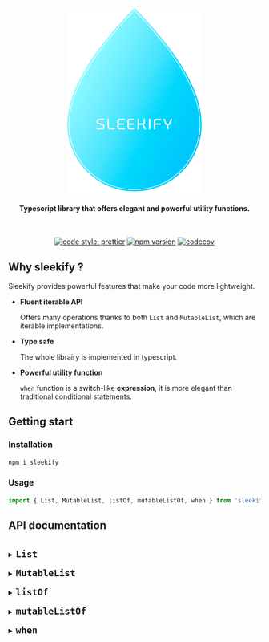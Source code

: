 <h3 align=center>
    <img src="logo_sleekify.png" alt="Sublime's custom image"/>
</h3>
<h4 align=center>
    <div>Typescript library that offers elegant and powerful utility functions.</div>
</h4>

<br />

<div align="center">

[![code style: prettier](https://img.shields.io/badge/code_style-prettier-ff69b4.svg?style=flat-square)](https://github.com/prettier/prettier)
[![npm version](https://img.shields.io/badge/npm-v1.0.1-brightgreen?style=flat-square)](https://www.npmjs.com/package/sleekify)
[![codecov](https://codecov.io/gh/spiritmong3r/sleekify/branch/main/graph/badge.svg?token=HLBF8VHIGS)](https://codecov.io/gh/spiritmong3r/sleekify)

</div>

## Why sleekify ?

Sleekify provides powerful features that make your code more lightweight.

- **Fluent iterable API**

  Offers many operations thanks to both `List` and `MutableList`, which are iterable implementations.

- **Type safe**

  The whole librairy is implemented in typescript.

- **Powerful utility function**

  `when` function is a switch-like **expression**, it is more elegant than traditional conditional statements.

## Getting start

### Installation

```sh
npm i sleekify
```

### Usage

```ts
import { List, MutableList, listOf, mutableListOf, when } from 'sleekify';
```

## API documentation

<br/>
<details>
<summary><code><font size="4"><b>List</b></font></code></summary>
<br/>

`List` is an array wrapper that offers many operations. It is an immutable iterable.

⇨ <code>all</code>

> Check if every element matches the predicate, if that's the case then returns `true`, else `false`.

**example :**

```ts
const values = new List([1, 2, 3, 4, 5]);
values.all((value) => !isNaN(value)); // returns true
values.all((value) => isNaN(value)); // returns false
```

⇨ <code>any</code>

> Check if there's at least one element matching the predicate, if that's the case then returns `true`, else `false`.
>
> Alias for `some` function.

**example :**

```ts
const values = new List([1, 2, 3, 4, 5]);
values.any((value) => value === 3); // returns true
values.any((value) => value === 0); // returns false
```

⇨ <code>contains</code>

> Check if there's at least one element matching the given entry, if that's the case then returns `true`, else `false`.

**example :**

```ts
const bob: Person = { name: 'Bob', age: 18 };
const jo: Person = { name: 'Jo', age: 22 };

const values = new List([bob, jo]);
values.contains({ name: 'Jo', age: 22 }); // returns true
values.contains({ name: 'Jo', age: 23 }); // returns false
```

⇨ <code>containsAll</code>

> Check if the given entries are presents in the list, if that's the case then returns `true`, else `false`.

**example :**

```ts
const bob: Person = { name: 'Bob', age: 18 };
const jo: Person = { name: 'Jo', age: 22 };

const values = new List([bob, jo]);
values.containsAll([
  { name: 'Bob', age: 18 },
  { name: 'Jo', age: 22 },
]); // returns true
values.containsAll({ name: 'Bob', age: 18 }, { name: 'Jo', age: 23 }); // returns false
```

⇨ <code>count</code>

> Returns the number of elements matching the given predicate. If no predicate then behaves just like `length`

**example :**

```ts
const bob: Person = { name: 'Bob', age: 18 };
const jo: Person = { name: 'Jo', age: 22 };

const values = new List([bob, jo]);
values.count(); // returns 2
values.count((value) => value.age === 18); // returns 1
```

⇨ <code>distinct</code>

> Returns a new `List` without any duplicates. If a predicate is given then only duplicates among the matching elements will be removed

**example :**

```ts
const bob: Person = { name: 'Bob', age: 18 };
const jo: Person = { name: 'Jo', age: 22 };
const jo2: Person = { name: 'Jo', age: 22 };
const jo3: Person = { name: 'Jo', age: 23 };

const values = new List([bob, jo, jo2, jo3]);
values.distinct(); // returns List([bob, jo, jo3])
values.distinct((value) => value.name === 'Jo'); // returns List([bob, jo])
```

⇨ <code>drop</code>

> Returns a new `List` without the n first elements

**example :**

```ts
const bob: Person = { name: 'Bob', age: 18 };
const jo: Person = { name: 'Jo', age: 22 };

const values = new List([bob, jo]);
values.drop(1); // returns List([jo])
```

⇨ <code>dropLast</code>

> Returns a new `List` without the n last elements

**example :**

```ts
const bob: Person = { name: 'Bob', age: 18 };
const jo: Person = { name: 'Jo', age: 22 };

const values = new List([bob, jo]);
values.dropLast(1); // returns List([bob])
```

⇨ <code>filter</code>

> Returns a new `List` with only the elements matching the predicate

**example :**

```ts
const bob: Person = { name: 'Bob', age: 18 };
const jo: Person = { name: 'Jo', age: 22 };

const values = new List([bob, jo]);
values.filter((value) => value.age === 18); // returns List([bob])
```

⇨ <code>find</code>

> Returns the first element matching the predicate

**example :**

```ts
const bob: Person = { name: 'Bob', age: 18 };
const jo: Person = { name: 'Jo', age: 22 };
const jo1: Person = { name: 'Jo', age: 23 };

const values = new List([bob, jo, jo1]);
values.first((value) => value.name === 'jo'); // returns jo
values.first((value) => value.name === 'jane'); // returns undefined
```

⇨ <code>first</code>

> Returns the first element matching the predicate, throw an error if there's not matching

**example :**

```ts
const bob: Person = { name: 'Bob', age: 18 };
const jo: Person = { name: 'Jo', age: 22 };
const jo1: Person = { name: 'Jo', age: 23 };

const values = new List([bob, jo, jo1]);
values.first((value) => value.name === 'jo'); // returns jo
values.first((value) => value.name === 'jane'); // throw an error 'No value matches the predicate'
```

⇨ <code>firstOrNull</code>

> Returns the first element matching the predicate, alias for `find` function

**example :**

```ts
const bob: Person = { name: 'Bob', age: 18 };
const jo: Person = { name: 'Jo', age: 22 };
const jo1: Person = { name: 'Jo', age: 23 };

const values = new List([bob, jo, jo1]);
values.first((value) => value.name === 'jo'); // returns jo
values.first((value) => value.name === 'jane'); // returns undefined
```

⇨ <code>flatMap</code>

> Returns a new `List`, apply the given selector and then flatten (1 level deep) the results

**example :**

```ts
const bob: Person = { name: 'Bob', age: 18 };
const jo: Person = { name: 'Jo', age: 22 };

const values = new List([[bob], jo]);
values.flatMap((value) => value.name); // returns List(['bob', 'jo'])
```

⇨ <code>flatten</code>

> Returns a new `List` flattened 1 level deep by default, if a depth is specified then apply it

**example :**

```ts
const bob: Person = { name: 'Bob', age: 18 };
const jo: Person = { name: 'Jo', age: 22 };
const jane: Person = { name: 'Jo', age: 22 };

const values = new List([[bob], jo, [[jane]]]);
values.flatten(); // returns List([bob, jo, [jane]])
values.flatten(2); // returns List([bob, jo, jane])
```

⇨ <code>forEach</code>

> void function that applies a given selector on every elements of the List

**example :**

```ts
const bob: Person = { name: 'Bob', age: 18 };
const jo: Person = { name: 'Jo', age: 22 };

const values = new List([bob, jo]);
values.forEach((value) => (value.age = 18)); // returns nothing but every Person of the List are now 18
```

⇨ <code>get</code>

> Returns the element at the given index or `undefined` if the index doesn't exists

**example :**

```ts
const bob: Person = { name: 'Bob', age: 18 };
const jo: Person = { name: 'Jo', age: 22 };

const values = new List([bob, jo]);
values.get(0); // returns bob
values.get(2); // returns undefined
```

⇨ <code>groupBy</code>

> Returns a Map object where the key is provided by the given selector and value is an array of all the elements matching this key

**example :**

```ts
const bob: Person = { name: 'Bob', age: 18 };
const jo: Person = { name: 'Jo', age: 22 };
const jane: Person = { name: 'Jane', age: 22 };

const values = new List([bob, jo, jane]);
values.groupBy((value) => value.age);
// returns a map like so:
// Map([
//    [18, [{name: 'Bob', age: 18}]],
//    [22, [{name: 'Jo', age: 22}, {name: 'Jane', age: 22}]]
// ])
```

⇨ <code>isEmpty</code>

> Check if the List is empty or not

**example :**

```ts
const bob: Person = { name: 'Bob', age: 18 };
const jo: Person = { name: 'Jo', age: 22 };

new List([bob, jo]).isEmpty(); // returns false
new List().isEmpty(); // returns true
```

⇨ <code>join</code>

> Returns a string resulting from converting each element of the List to a string and then concatenating them together

**example :**

```ts
const bob: Person = { name: 'Bob', age: 18 };
const jo: Person = { name: 'Jo', age: 22 };

const values = new List([bob, jo]);
values.join({ separator: ' / ' }, (value) => value.name); // returns 'bob / jo'
```

⇨ <code>last</code>

> Returns the last element matching the predicate, throw an error if there's not matching

**example :**

```ts
const bob: Person = { name: 'Bob', age: 18 };
const jo: Person = { name: 'Jo', age: 22 };
const jo1: Person = { name: 'Jo', age: 23 };

const values = new List([bob, jo, jo1]);
values.last((value) => value.name === 'jo'); // returns jo1
values.last((value) => value.name === 'jane'); // throw an error 'No value matches the predicate'
```

⇨ <code>lastOrNull</code>

> Returns the last element matching the predicate, or `undefined` if no matching

**example :**

```ts
const bob: Person = { name: 'Bob', age: 18 };
const jo: Person = { name: 'Jo', age: 22 };
const jo1: Person = { name: 'Jo', age: 23 };

const values = new List([bob, jo, jo1]);
values.last((value) => value.name === 'jo'); // returns jo1
values.last((value) => value.name === 'jane'); // returns undefined
```

⇨ <code>map</code>

> Returns a new `List` where a given selector is applied on every elements

**example :**

```ts
const bob: Person = { name: 'Bob', age: 18 };
const jo: Person = { name: 'Jo', age: 22 };

const values = new List([bob, jo]);
values.map((value) => {
  value.age = 18;
  return value;
}); // returns a new List similar to values but where every Person is now 18
```

⇨ <code>max</code>

> Returns the max value or object according to the given selector.
>
> If no selector, then just returns the max among all values. The array must consist of numbers only, otherwise an error is thrown.

**examples :**

```ts
const values = new List([1, 2, 3, 4, 5]);
values.max(); // returns 5
```

```ts
const bob: Person = { name: 'Bob', age: 18 };
const jo: Person = { name: 'Jo', age: 22 };

const values = new List([bob, jo]);
values.max((value) => value.age); // returns jo
values.max(); // throw an Error 'Type of array is not number'
```

⇨ <code>min</code>

> Returns the min value or object according to the given selector.
>
> If no selector, then just returns the min among all values. The array must consist of numbers only, otherwise an error is thrown.

**examples :**

```ts
const values = new List([1, 2, 3, 4, 5]);
values.min(); // returns 1
```

```ts
const bob: Person = { name: 'Bob', age: 18 };
const jo: Person = { name: 'Jo', age: 22 };

const values = new List([bob, jo]);
values.min((value) => value.age); // returns bob
values.min(); // throw an Error 'Type of array is not number'
```

⇨ <code>none</code>

> Check if there's no element matching the predicate, if that's the case then returns `true`, else `false`

**example :**

```ts
const values = new List([1, 2, 3, 4, 5]);
values.none((value) => value === 3); // returns false
values.none((value) => value === 0); // returns true
```

⇨ <code>onEach</code>

> Returns a new `List` where a given selector is applied on every elements, the selector silently returns `this`.

**example :**

```ts
const bob: Person = { name: 'Bob', age: 18 };
const jo: Person = { name: 'Jo', age: 22 };

const values = new List([bob, jo]);
values.onEach((value) => (value.age = 18)); // returns a new List similar to values but where every Person is now 18
```

⇨ <code>reduce</code>

> Returns a value obtained after an operation (accumulator) is applied on every element of the List.

**example :**

```ts
const bob: Person = { name: 'Bob', age: 18 };
const jo: Person = { name: 'Jo', age: 22 };

const values = new List([bob, jo]);
values.reduce((acc, value) => acc + value.age, 0); // returns 40
```

⇨ <code>reverse</code>

> Returns a new `List` where all elements are reversed: first element become last, last become first and so on.

**example :**

```ts
const bob: Person = { name: 'Bob', age: 18 };
const jo: Person = { name: 'Jo', age: 22 };

const values = new List([bob, jo]);
values.reverse(); // returns List([jo, bob])
```

⇨ <code>size</code>

> Returns the number of elements in the List.

**example :**

```ts
const bob: Person = { name: 'Bob', age: 18 };
const jo: Person = { name: 'Jo', age: 22 };

const values = new List([bob, jo]);
values.size(); // returns 2
```

⇨ <code>some</code>

> Check if there's at least one element matching the predicate, if that's the case then returns `true`, else `false`.

**example :**

```ts
const values = new List([1, 2, 3, 4, 5]);
values.some((value) => value === 3); // returns true
values.some((value) => value === 0); // returns false
```

⇨ <code>sort</code>

> Returns a new `List` where elements are sorted according to the selector if given.

**example :**

```ts
const bob: Person = { name: 'Bob', age: 18 };
const jo: Person = { name: 'Jo', age: 22 };

const values = new List([jo, bob]);
values.sort((value) => value.age); // returns List([bob, jo])
```

⇨ <code>sum</code>

> Calculate the sum of the array according to the selector if given.
>
> If no selector is given, the `List` must be composed of numbers otherwise an error will be thrown.

**example :**

```ts
const bob: Person = { name: 'Bob', age: 18 };
const jo: Person = { name: 'Jo', age: 22 };

const values = new List([bob, jo]);
values.sum((value) => value.age); // returns 40
values.sum(); // throw an error 'Type of array is not number'
```

⇨ <code>take</code>

> Returns a new `List` with only the n first elements.

**example :**

```ts
const bob: Person = { name: 'Bob', age: 18 };
const jo: Person = { name: 'Jo', age: 22 };

const values = new List([bob, jo]);
values.take(1); // returns List([bob])
```

⇨ <code>takeLast</code>

> Returns a new `List` with only the n last elements.

**example :**

```ts
const bob: Person = { name: 'Bob', age: 18 };
const jo: Person = { name: 'Jo', age: 22 };

const values = new List([bob, jo]);
values.takeLast(1); // returns List([jo])
```

⇨ <code>toArray</code>

> Returns an array out of the `List`.

**example :**

```ts
const bob: Person = { name: 'Bob', age: 18 };
const jo: Person = { name: 'Jo', age: 22 };

const values = new List([bob, jo]);
values.toArray(); // returns [bob, jo]
```

</details>

<br/>
<details>
<summary><code><font size="4"><b>MutableList</b></font></code></summary>
<br/>

`MutableList` is an array wrapper that offers many operations. It is a mutable iterable.

⇨ <code>add</code>

> Add a new element to the current `List` and returns `this`.
>
> Mutable operation.

**example :**

```ts
const values = new List([1, 2, 3, 4, 5]);
values.add(6); // returns List([1, 2, 3, 4, 5, 6])
```

⇨ <code>all</code>

> Check if every element matches the predicate, if that's the case then returns `true`, else `false`.

**example :**

```ts
const values = new List([1, 2, 3, 4, 5]);
values.all((value) => !isNaN(value)); // returns true
values.all((value) => isNaN(value)); // returns false
```

⇨ <code>any</code>

> Check if there's at least one element matching the predicate, if that's the case then returns `true`, else `false`.
>
> Alias for `some` function.

**example :**

```ts
const values = new List([1, 2, 3, 4, 5]);
values.any((value) => value === 3); // returns true
values.any((value) => value === 0); // returns false
```

⇨ <code>contains</code>

> Check if there's at least one element matching the given entry, if that's the case then returns `true`, else `false`.

**example :**

```ts
const bob: Person = { name: 'Bob', age: 18 };
const jo: Person = { name: 'Jo', age: 22 };

const values = new List([bob, jo]);
values.contains({ name: 'Jo', age: 22 }); // returns true
values.contains({ name: 'Jo', age: 23 }); // returns false
```

⇨ <code>containsAll</code>

> Check if the given entries are presents in the list, if that's the case then returns `true`, else `false`.

**example :**

```ts
const bob: Person = { name: 'Bob', age: 18 };
const jo: Person = { name: 'Jo', age: 22 };

const values = new List([bob, jo]);
values.containsAll([
  { name: 'Bob', age: 18 },
  { name: 'Jo', age: 22 },
]); // returns true
values.containsAll({ name: 'Bob', age: 18 }, { name: 'Jo', age: 23 }); // returns false
```

⇨ <code>count</code>

> Returns the number of elements matching the given predicate. If no predicate then behaves just like `length`

**example :**

```ts
const bob: Person = { name: 'Bob', age: 18 };
const jo: Person = { name: 'Jo', age: 22 };

const values = new List([bob, jo]);
values.count(); // returns 2
values.count((value) => value.age === 18); // returns 1
```

⇨ <code>distinct</code>

> Returns a new `List` without any duplicates. If a predicate is given then only duplicates among the matching elements will be removed

**example :**

```ts
const bob: Person = { name: 'Bob', age: 18 };
const jo: Person = { name: 'Jo', age: 22 };
const jo2: Person = { name: 'Jo', age: 22 };
const jo3: Person = { name: 'Jo', age: 23 };

const values = new List([bob, jo, jo2, jo3]);
values.distinct(); // returns List([bob, jo, jo3])
values.distinct((value) => value.name === 'Jo'); // returns List([bob, jo])
```

⇨ <code>drop</code>

> Returns a new `List` without the n first elements

**example :**

```ts
const bob: Person = { name: 'Bob', age: 18 };
const jo: Person = { name: 'Jo', age: 22 };

const values = new List([bob, jo]);
values.drop(1); // returns List([jo])
```

⇨ <code>dropLast</code>

> Returns a new `List` without the n last elements

**example :**

```ts
const bob: Person = { name: 'Bob', age: 18 };
const jo: Person = { name: 'Jo', age: 22 };

const values = new List([bob, jo]);
values.dropLast(1); // returns List([bob])
```

⇨ <code>filter</code>

> Returns a new `List` with only the elements matching the predicate

**example :**

```ts
const bob: Person = { name: 'Bob', age: 18 };
const jo: Person = { name: 'Jo', age: 22 };

const values = new List([bob, jo]);
values.filter((value) => value.age === 18); // returns List([bob])
```

⇨ <code>find</code>

> Returns the first element matching the predicate

**example :**

```ts
const bob: Person = { name: 'Bob', age: 18 };
const jo: Person = { name: 'Jo', age: 22 };
const jo1: Person = { name: 'Jo', age: 23 };

const values = new List([bob, jo, jo1]);
values.first((value) => value.name === 'jo'); // returns jo
values.first((value) => value.name === 'jane'); // returns undefined
```

⇨ <code>first</code>

> Returns the first element matching the predicate, throw an error if there's not matching

**example :**

```ts
const bob: Person = { name: 'Bob', age: 18 };
const jo: Person = { name: 'Jo', age: 22 };
const jo1: Person = { name: 'Jo', age: 23 };

const values = new List([bob, jo, jo1]);
values.first((value) => value.name === 'jo'); // returns jo
values.first((value) => value.name === 'jane'); // throw an error 'No value matches the predicate'
```

⇨ <code>firstOrNull</code>

> Returns the first element matching the predicate, alias for `find` function

**example :**

```ts
const bob: Person = { name: 'Bob', age: 18 };
const jo: Person = { name: 'Jo', age: 22 };
const jo1: Person = { name: 'Jo', age: 23 };

const values = new List([bob, jo, jo1]);
values.first((value) => value.name === 'jo'); // returns jo
values.first((value) => value.name === 'jane'); // returns undefined
```

⇨ <code>flatMap</code>

> Returns a new `List`, apply the given selector and then flatten (1 level deep) the results

**example :**

```ts
const bob: Person = { name: 'Bob', age: 18 };
const jo: Person = { name: 'Jo', age: 22 };

const values = new List([[bob], jo]);
values.flatMap((value) => value.name); // returns List(['bob', 'jo'])
```

⇨ <code>flatten</code>

> Returns a new `List` flattened 1 level deep by default, if a depth is specified then apply it

**example :**

```ts
const bob: Person = { name: 'Bob', age: 18 };
const jo: Person = { name: 'Jo', age: 22 };
const jane: Person = { name: 'Jo', age: 22 };

const values = new List([[bob], jo, [[jane]]]);
values.flatten(); // returns List([bob, jo, [jane]])
values.flatten(2); // returns List([bob, jo, jane])
```

⇨ <code>forEach</code>

> void function that applies a given selector on every elements of the List

**example :**

```ts
const bob: Person = { name: 'Bob', age: 18 };
const jo: Person = { name: 'Jo', age: 22 };

const values = new List([bob, jo]);
values.forEach((value) => (value.age = 18)); // returns nothing but every Person of the List are now 18
```

⇨ <code>get</code>

> Returns the element at the given index or `undefined` if the index doesn't exists

**example :**

```ts
const bob: Person = { name: 'Bob', age: 18 };
const jo: Person = { name: 'Jo', age: 22 };

const values = new List([bob, jo]);
values.get(0); // returns bob
values.get(2); // returns undefined
```

⇨ <code>groupBy</code>

> Returns a Map object where the key is provided by the given selector and value is an array of all the elements matching this key

**example :**

```ts
const bob: Person = { name: 'Bob', age: 18 };
const jo: Person = { name: 'Jo', age: 22 };
const jane: Person = { name: 'Jane', age: 22 };

const values = new List([bob, jo, jane]);
values.groupBy((value) => value.age);
// returns a map like so:
// Map([
//    [18, [{name: 'Bob', age: 18}]],
//    [22, [{name: 'Jo', age: 22}, {name: 'Jane', age: 22}]]
// ])
```

⇨ <code>isEmpty</code>

> Check if the List is empty or not

**example :**

```ts
const bob: Person = { name: 'Bob', age: 18 };
const jo: Person = { name: 'Jo', age: 22 };

new List([bob, jo]).isEmpty(); // returns false
new List().isEmpty(); // returns true
```

⇨ <code>join</code>

> Returns a string resulting from converting each element of the List to a string and then concatenating them together

**example :**

```ts
const bob: Person = { name: 'Bob', age: 18 };
const jo: Person = { name: 'Jo', age: 22 };

const values = new List([bob, jo]);
values.join({ separator: ' / ' }, (value) => value.name); // returns 'bob / jo'
```

⇨ <code>last</code>

> Returns the last element matching the predicate, throw an error if there's not matching

**example :**

```ts
const bob: Person = { name: 'Bob', age: 18 };
const jo: Person = { name: 'Jo', age: 22 };
const jo1: Person = { name: 'Jo', age: 23 };

const values = new List([bob, jo, jo1]);
values.last((value) => value.name === 'jo'); // returns jo1
values.last((value) => value.name === 'jane'); // throw an error 'No value matches the predicate'
```

⇨ <code>lastOrNull</code>

> Returns the last element matching the predicate, or `undefined` if no matching

**example :**

```ts
const bob: Person = { name: 'Bob', age: 18 };
const jo: Person = { name: 'Jo', age: 22 };
const jo1: Person = { name: 'Jo', age: 23 };

const values = new List([bob, jo, jo1]);
values.last((value) => value.name === 'jo'); // returns jo1
values.last((value) => value.name === 'jane'); // returns undefined
```

⇨ <code>map</code>

> Returns a new `List` where a given selector is applied on every elements

**example :**

```ts
const bob: Person = { name: 'Bob', age: 18 };
const jo: Person = { name: 'Jo', age: 22 };

const values = new List([bob, jo]);
values.map((value) => {
  value.age = 18;
  return value;
}); // returns a new List similar to values but where every Person is now 18
```

⇨ <code>max</code>

> Returns the max value or object according to the given selector.
>
> If no selector, then just returns the max among all values. The array must consist of numbers only, otherwise an error is thrown.

**examples :**

```ts
const values = new List([1, 2, 3, 4, 5]);
values.max(); // returns 5
```

```ts
const bob: Person = { name: 'Bob', age: 18 };
const jo: Person = { name: 'Jo', age: 22 };

const values = new List([bob, jo]);
values.max((value) => value.age); // returns jo
values.max(); // throw an Error 'Type of array is not number'
```

⇨ <code>min</code>

> Returns the min value or object according to the given selector.
>
> If no selector, then just returns the min among all values. The array must consist of numbers only, otherwise an error is thrown.

**examples :**

```ts
const values = new List([1, 2, 3, 4, 5]);
values.min(); // returns 1
```

```ts
const bob: Person = { name: 'Bob', age: 18 };
const jo: Person = { name: 'Jo', age: 22 };

const values = new List([bob, jo]);
values.min((value) => value.age); // returns bob
values.min(); // throw an Error 'Type of array is not number'
```

⇨ <code>none</code>

> Check if there's no element matching the predicate, if that's the case then returns `true`, else `false`

**example :**

```ts
const values = new List([1, 2, 3, 4, 5]);
values.none((value) => value === 3); // returns false
values.none((value) => value === 0); // returns true
```

⇨ <code>onEach</code>

> Returns a new `List` where a given selector is applied on every elements, the selector silently returns `this`.

**example :**

```ts
const bob: Person = { name: 'Bob', age: 18 };
const jo: Person = { name: 'Jo', age: 22 };

const values = new List([bob, jo]);
values.onEach((value) => (value.age = 18)); // returns a new List similar to values but where every Person is now 18
```

⇨ <code>reduce</code>

> Returns a value obtained after an operation (accumulator) is applied on every element of the List.

**example :**

```ts
const bob: Person = { name: 'Bob', age: 18 };
const jo: Person = { name: 'Jo', age: 22 };

const values = new List([bob, jo]);
values.reduce((acc, value) => acc + value.age, 0); // returns 40
```

⇨ <code>remove</code>

> Remove the element at the given index from the current `List` and returns `this`.
>
> Mutable operation.

**example :**

```ts
const values = new List([1, 2, 3, 4, 5, 6]);
values.remove(5); // returns List([1, 2, 3, 4, 5])
```

⇨ <code>removeFirst</code>

> Remove the first element the current `List` and returns `this`.
>
> Mutable operation.

**example :**

```ts
const values = new List([1, 2, 3, 4, 5, 6]);
values.removeFirst(); // returns List([2, 3, 4, 5, 6])
```

⇨ <code>removeLast</code>

> Remove the last element the current `List` and returns `this`.
>
> Mutable operation.

**example :**

```ts
const values = new List([1, 2, 3, 4, 5, 6]);
values.removeLast(); // returns List([1, 2, 3, 4, 5])
```

⇨ <code>removeAll</code>

> Remove the last element the current `List` and returns `this`.
>
> Mutable operation.

**example :**

```ts
const bob: Person = { name: 'Bob', age: 18 };
const jo: Person = { name: 'Jo', age: 22 };
const jane: Person = { name: 'Jane', age: 22 };

const values = new List([bob, jo, jane]);
values.removeAll((value) => value.age === 22); // returns List([bob])
```

⇨ <code>reverse</code>

> Returns a new `List` where all elements are reversed: first element become last, last become first and so on.

**example :**

```ts
const bob: Person = { name: 'Bob', age: 18 };
const jo: Person = { name: 'Jo', age: 22 };

const values = new List([bob, jo]);
values.reverse(); // returns List([jo, bob])
```

⇨ <code>size</code>

> Returns the number of elements in the List.

**example :**

```ts
const bob: Person = { name: 'Bob', age: 18 };
const jo: Person = { name: 'Jo', age: 22 };

const values = new List([bob, jo]);
values.size(); // returns 2
```

⇨ <code>some</code>

> Check if there's at least one element matching the predicate, if that's the case then returns `true`, else `false`.

**example :**

```ts
const values = new List([1, 2, 3, 4, 5]);
values.some((value) => value === 3); // returns true
values.some((value) => value === 0); // returns false
```

⇨ <code>sort</code>

> Returns a new `List` where elements are sorted according to the selector if given.

**example :**

```ts
const bob: Person = { name: 'Bob', age: 18 };
const jo: Person = { name: 'Jo', age: 22 };

const values = new List([jo, bob]);
values.sort((value) => value.age); // returns List([bob, jo])
```

⇨ <code>sum</code>

> Calculate the sum of the array according to the selector if given.
>
> If no selector is given, the `List` must be composed of numbers otherwise an error will be thrown.

**example :**

```ts
const bob: Person = { name: 'Bob', age: 18 };
const jo: Person = { name: 'Jo', age: 22 };

const values = new List([bob, jo]);
values.sum((value) => value.age); // returns 40
values.sum(); // throw an error 'Type of array is not number'
```

⇨ <code>take</code>

> Returns a new `List` with only the n first elements.

**example :**

```ts
const bob: Person = { name: 'Bob', age: 18 };
const jo: Person = { name: 'Jo', age: 22 };

const values = new List([bob, jo]);
values.take(1); // returns List([bob])
```

⇨ <code>takeLast</code>

> Returns a new `List` with only the n last elements.

**example :**

```ts
const bob: Person = { name: 'Bob', age: 18 };
const jo: Person = { name: 'Jo', age: 22 };

const values = new List([bob, jo]);
values.takeLast(1); // returns List([jo])
```

⇨ <code>toArray</code>

> Returns an array out of the `List`.

**example :**

```ts
const bob: Person = { name: 'Bob', age: 18 };
const jo: Person = { name: 'Jo', age: 22 };

const values = new List([bob, jo]);
values.toArray(); // returns [bob, jo]
```

</details>

<br/>
<details>
<summary><code><font size="4"><b>listOf</b></font></code></summary>
<br/>
<p><code>listOf</code> is a utility fonction to instantiate a <code>List</code>.</p>

<b>examples</b>

```ts
const values = listOf(1, 2, 3, 4, 5);
```

</details>

<br/>
<details>
<summary><code><font size="4"><b>mutableListOf</b></font></code></summary>
<br/>
<p><code>mutableListOf</code> is a utility fonction to instantiate a <code>MutableList</code>.</p>

<b>examples</b>

```ts
const values = mutableListOf(1, 2, 3, 4, 5);
```

</details>

<br/>
<details>
<summary><code><font size="4"><b>when</b></font></code></summary>
<br/>
<code>when</code> is similar to the <code>switch</code> statement, it defines a conditional expression with multiples branches. Every branch condition is checked sequentially until a matching is met.

It can also be used without argument. In this case it is similar to the <code>if/else</code> statement.

<code>when</code> is a function, which means it's an expression unlike <code>switch</code> or <code>if/else</code>, which means that `when` returns a value that you can directly attribuate to a variable for example.

**examples**

<table>
<th><code>with argument</code></th>
<th><code>without argument</code></th>
<tr>
<td>

```ts
const colorName = getRandomColor();

const color = when(colorName, [
  'orange',
  () => new Orange(),
  ['red', 'redish'],
  () => new Red(),
  'green',
  () => new Green(),
  () => undefined, // default value
]);
```

</td>
<td>

```ts
const darkColorName = getRandomColor();
const lightColorName = getRandomColor();

const color = when([
  darkColorName === 'black',
  () => new Black(),
  lightColorName === 'white',
  () => new White(),
  lightColorName === 'yellow',
  () => new Yellow(),
  () => undefined, // default value
]);
```

</td>
</tr>
</table>

`when` function is more lightweight in term of code than the other conditional options :

<table>
<th><code>when</code></th>
<th><code>if/else</code> with brackets</th>
<th><code>if/else</code> without brackets</th>
<th><code>switch</code></th>
<tr>
<td>

```ts
const colorName = getRandomColor();

const color = when(colorName, ['orange', () => new Orange(), ['red', 'redish'], () => new Red(), 'green', () => new Green(), () => undefined]);
```

</td>
<td>

```ts
const colorName = getRandomColor();

let color = undefined;
if (colorName === 'orange') {
  color = new Orange();
} else if (colorName === 'red' || colorName === 'redish') {
  color = new Red();
} else if (colorName === 'green') {
  color = new Green();
}
```

</td>
<td>

```ts
const colorName = getRandomColor();

let color;
if (colorName === 'orange') color = new Orange();
else if (colorName === 'red' || colorName === 'redish') color = new Red();
else if (colorName === 'green') color = new Green();
else color = undefined;
```

</td>
<td>

```ts
const colorName = getRandomColor();

let color;
switch (color) {
  case 'orange':
    color = new Orange();
    break;
  case 'red':
  case 'redish':
    color = new Red();
    break;
  case 'green':
    color = new Green();
    break;
  default:
    color = undefined;
    break;
}
```

</td>
</tr>
</table>
</details>
